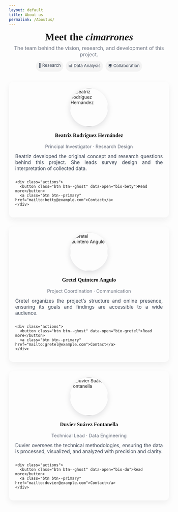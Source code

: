 ```yaml
---
layout: default
title: About us
permalink: /Aboutus/
---
```


<style>
/* ===== Modern "About Us" styles ===== */
.team-hero {
  text-align: center;
  margin: 12px 0 28px;
}
.team-hero h1 {
  font-family: "PT Serif", serif;
  font-size: 2rem;
  margin: 6px 0;
}
.team-hero p.lead {
  color: #6b7280;
  margin: 0;
  font-size: 1rem;
}

/* Grid layout */
.team-grid {
  display: grid;
  gap: 28px;
  grid-template-columns: repeat(auto-fit, minmax(260px, 1fr));
  align-items: start;
  margin-top: 32px;
}

/* Member card */
.member {
  background: linear-gradient(180deg, rgba(255,255,255,0.02), transparent);
  padding: 20px;
  border-radius: 14px;
  box-shadow: 0 8px 20px rgba(2,6,23,0.06);
  transition: transform .18s ease, box-shadow .18s ease;
  display:flex;
  flex-direction:column;
  gap:12px;
}
.member:hover {
  transform: translateY(-6px);
  box-shadow: 0 18px 40px rgba(2,6,23,0.12);
}

/* Profile photo */
.member .photo {
  width: 120px;
  height: 120px;
  border-radius: 999px;
  overflow: hidden;
  margin: 0 auto;
  box-shadow: 0 6px 18px rgba(2,6,23,0.12);
}
.member .photo img {
  width:100%;
  height:100%;
  object-fit: cover;
  transition: transform .5s ease;
}
.member:hover .photo img { transform: scale(1.05); }

/* Name and role */
.member h3 {
  text-align:center;
  margin: 6px 0 4px;
  font-family: "PT Serif", serif;
  font-size: 1.05rem;
}
.member .role {
  text-align:center;
  color: #6b7280;
  font-size: .92rem;
}

/* Short summary */
.member p.summary {
  color: #374151;
  font-size: .95rem;
  text-align: justify;
  margin: 0;
}

/* Buttons */
.member .actions {
  display:flex;
  gap:8px;
  justify-content:center;
  margin-top: 8px;
}
.btn {
  padding:8px 12px;
  border-radius: 10px;
  border: none;
  cursor:pointer;
  font-weight:700;
  font-size:.9rem;
}
.btn--ghost {
  background: transparent;
  border: 1px solid rgba(0,0,0,0.06);
}
.btn--primary {
  background: linear-gradient(90deg,#a45b3c,#ff7a59);
  color: #fff;
}

/* Modal (popup) */
.modal-backdrop {
  position: fixed;
  inset: 0;
  background: rgba(2,6,23,0.6);
  display: none;
  align-items: center;
  justify-content: center;
  z-index: 1200;
}
.modal-backdrop.open { display:flex; }

.modal {
  background: white;
  color: #0b1220;
  max-width: 880px;
  width: calc(100% - 40px);
  border-radius: 12px;
  padding: 20px;
  box-shadow: 0 20px 60px rgba(2,6,23,0.3);
  outline: none;
}
.modal .modal-grid {
  display:grid;
  grid-template-columns: 160px 1fr;
  gap:18px;
  align-items:start;
}
.modal .photo { width:160px; height:160px; margin:0; box-shadow:none; }
.modal h3 { margin: 0 0 6px 0; }
.modal .meta { color: #6b7280; margin-bottom: 8px; }

/* Responsive modal */
@media (max-width: 720px) {
  .modal .modal-grid { grid-template-columns: 1fr; }
  .modal .photo { width:120px; height:120px; margin: 0 auto 6px auto; }
}

/* Decorative badges */
.badges { display:flex; gap:8px; justify-content:center; margin-top:10px; }
.badge { padding:6px 8px; border-radius:999px; background:rgba(0,0,0,0.04); font-size:.82rem; color:#374151; }

/* Optional dark mode */
@media (prefers-color-scheme: dark) {
  .member { color: #e6eef8; }
  .member p.summary { color: #cbd5e1; }
  .modal { background:#081024; color: #e6eef8; }
  .modal .meta { color:#9ca3af; }
}
</style>

<div class="team-hero">
  <h1>Meet the <em>cimarrones</em></h1>
  <p class="lead">The team behind the vision, research, and development of this project.</p>

  <div class="badges" aria-hidden="true">
    <span class="badge">🔬 Research</span>
    <span class="badge">📊 Data Analysis</span>
    <span class="badge">🌍 Collaboration</span>
  </div>
</div>

<div class="team-grid">

  <!-- ===== Member 1 ===== -->
  <article class="member" data-bio="bio-bety">
    <div class="photo">
      <img src="{{ site.baseurl }}/assets/images/IMG_Bety.jpg" alt="Beatriz Rodríguez Hernández">
    </div>
    <h3>Beatriz Rodríguez Hernández</h3>
    <div class="role">Principal Investigator · Research Design</div>
    <p class="summary">
      Beatriz developed the original concept and research questions behind this project. She leads survey design and the interpretation of collected data.
    </p>

    <div class="actions">
      <button class="btn btn--ghost" data-open="bio-bety">Read more</button>
      <a class="btn btn--primary" href="mailto:betty@example.com">Contact</a>
    </div>
  </article>

  <!-- ===== Member 2 ===== -->
  <article class="member" data-bio="bio-gretel">
    <div class="photo">
      <img src="{{ site.baseurl }}/assets/images/20250124_144716.jpg" alt="Gretel Quintero Angulo">
    </div>
    <h3>Gretel Quintero Angulo</h3>
    <div class="role">Project Coordination · Communication</div>
    <p class="summary">
      Gretel organizes the project’s structure and online presence, ensuring its goals and findings are accessible to a wide audience.
    </p>

    <div class="actions">
      <button class="btn btn--ghost" data-open="bio-gretel">Read more</button>
      <a class="btn btn--primary" href="mailto:gretel@example.com">Contact</a>
    </div>
  </article>

  <!-- ===== Member 3 ===== -->
  <article class="member" data-bio="bio-du">
    <div class="photo">
      <img src="{{ site.baseurl }}/assets/images/du.jpg" alt="Duvier Suárez Fontanella">
    </div>
    <h3>Duvier Suárez Fontanella</h3>
    <div class="role">Technical Lead · Data Engineering</div>
    <p class="summary">
      Duvier oversees the technical methodologies, ensuring the data is processed, visualized, and analyzed with precision and clarity.
    </p>

    <div class="actions">
      <button class="btn btn--ghost" data-open="bio-du">Read more</button>
      <a class="btn btn--primary" href="mailto:duvier@example.com">Contact</a>
    </div>
  </article>
</div>

<!-- ===== Modal for full bios ===== -->
<div id="modal-root">
  <div class="modal-backdrop" id="modal-backdrop" aria-hidden="true">
    <div class="modal" id="modal-content">
      <div class="modal-grid">
        <div class="photo" id="modal-photo">
          <img src="" alt="">
        </div>
        <div>
          <h3 id="modal-name">Name</h3>
          <div class="meta" id="modal-role">Role</div>
          <div id="modal-bio"></div>
          <div style="margin-top:14px; display:flex; gap:8px;">
            <a id="modal-email" class="btn btn--primary" href="#">Contact</a>
            <button id="modal-close" class="btn btn--ghost">Close</button>
          </div>
        </div>
      </div>
    </div>
  </div>
</div>

<script>
(() => {
  const backdrop = document.getElementById('modal-backdrop');
  const modal = document.getElementById('modal-content');
  const modalName = document.getElementById('modal-name');
  const modalRole = document.getElementById('modal-role');
  const modalBio = document.getElementById('modal-bio');
  const modalPhoto = document.querySelector('#modal-photo img');
  const modalEmail = document.getElementById('modal-email');
  const modalClose = document.getElementById('modal-close');

  const bios = {
    "bio-bety": {
      name: "Beatriz Rodríguez Hernández",
      role: "Principal Investigator · Research Design",
      photo: "{{ site.baseurl }}/assets/images/IMG_Bety.jpg",
      email: "betty@example.com",
      text: `<p><strong>Beatriz</strong> is the creator of the project and developed the original concept and research questions. She designed the survey instruments and leads the analysis and interpretation of the data. Her work ensures the research methods capture the complexity of academic and professional trajectories, enabling solid, meaningful conclusions.</p>`
    },
    "bio-gretel": {
      name: "Gretel Quintero Angulo",
      role: "Project Coordination · Communication",
      photo: "{{ site.baseurl }}/assets/images/20250124_144716.jpg",
      email: "gretel@example.com",
      text: `<p><strong>Gretel</strong> plays a key role in organizing the project’s structure and online communication. She ensures the research outcomes are effectively shared and accessible, shaping the presentation and public visibility of the project.</p>`
    },
    "bio-du": {
      name: "Duvier Suárez Fontanella",
      role: "Technical Lead · Data Engineering",
      photo: "{{ site.baseurl }}/assets/images/du.jpg",
      email: "duvier@example.com",
      text: `<p><strong>Duvier</strong> leads the technical aspects of the project, focusing on data processing, metrics, and visualization strategies. His expertise ensures that data analysis is rigorous and accessible, transforming complex information into clear, actionable insights.</p>`
    }
  };

  document.querySelectorAll('[data-open]').forEach(btn => {
    btn.addEventListener('click', () => {
      const key = btn.getAttribute('data-open');
      const data = bios[key];
      modalName.textContent = data.name;
      modalRole.textContent = data.role;
      modalBio.innerHTML = data.text;
      modalPhoto.src = data.photo;
      modalPhoto.alt = data.name;
      modalEmail.href = "mailto:" + data.email;
      backdrop.classList.add('open');
      document.body.style.overflow = 'hidden';
    });
  });

  function closeModal() {
    backdrop.classList.remove('open');
    document.body.style.overflow = '';
  }

  modalClose.addEventListener('click', closeModal);
  backdrop.addEventListener('click', e => { if (e.target === backdrop) closeModal(); });
  document.addEventListener('keydown', e => { if (e.key === 'Escape') closeModal(); });
})();
</script>

</div>
